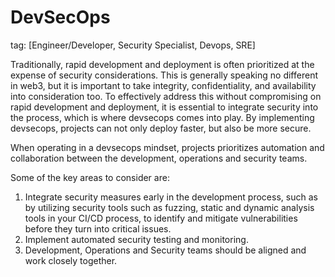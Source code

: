 # DevSecOps
tag: [Engineer/Developer, Security Specialist, Devops, SRE]

Traditionally, rapid development and deployment is often prioritized at the expense of security considerations. This is generally speaking no different in web3, but it is important to take integrity, confidentiality, and availability into consideration too. To effectively address this without compromising on rapid development and deployment, it is essential to integrate security into the process, which is where devsecops comes into play. By implementing devsecops, projects can not only deploy faster, but also be more secure.

When operating in a devsecops mindset, projects prioritizes automation and collaboration between the development, operations and security teams.

Some of the key areas to consider are:
1. Integrate security measures early in the development process, such as by utilizing security tools such as fuzzing, static and dynamic analysis tools in your CI/CD process, to identify and mitigate vulnerabilities before they turn into critical issues.
2. Implement automated security testing and monitoring.
3. Development, Operations and Security teams should be aligned and work closely together.
